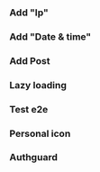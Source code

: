 ### Add "Ip"

### Add "Date & time"

### Add Post

### Lazy loading

### Test e2e

### Personal icon

### Authguard
